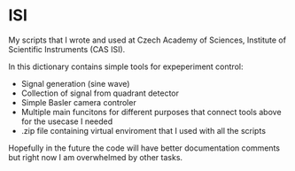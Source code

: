 # ISI
My scripts that I wrote and used at Czech Academy of Sciences, Institute of Scientific Instruments (CAS ISI). 

In this dictionary contains simple tools for expeperiment control:
  - Signal generation (sine wave) 
  - Collection of signal from quadrant detector
  - Simple Basler camera controler
  - Multiple main funcitons for different purposes that connect tools above for the usecase I needed
  - .zip file containing virtual enviroment that I used with all the scripts

Hopefully in the future the code will have better documentation comments but right now I am overwhelmed by other tasks.
